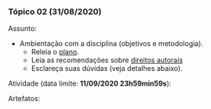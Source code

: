 ### Tópico 02 (31/08/2020)

Assunto:

- Ambientação com a disciplina (objetivos e metodologia).
  - Releia o [plano](../media/plano-gcs.pdf).
  - Leia as recomendações sobre [direitos autorais](../media/recomendacao-prograd.pdf)
  - Esclareça suas dúvidas (veja detalhes abaixo).

Atividade (data limite: **11/09/2020 23h59min59s**):

Artefatos:
